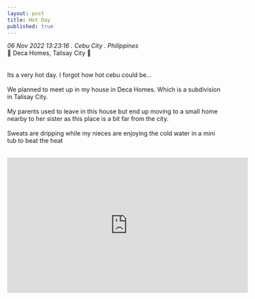 ```yaml
---
layout: post
title: Hot Day
published: true
---
```

_06 Nov 2022 13:23:16 . Cebu City . Philippines_
<br>
📍 Deca Homes, Talisay City 📍
<br>
<br>
<br>
Its a very hot day. I forgot how hot cebu could be...
<br>
<br>
We planned to meet up in my house in Deca Homes. Which is a subdivision in Talisay City.
<br>
<br>
My parents used to leave in this house but end up moving to a small home nearby to her sister as this place is a bit far from the city.
<br>
<br>
Sweats are dripping while my nieces are enjoying the cold water in a mini tub to beat the heat
<br>
<br>
<iframe width="560" height="315"
src="https://www.youtube.com/embed/QWHdYEVf-FE"
frameborder="0" 
allow="accelerometer; autoplay; encrypted-media; gyroscope; picture-in-picture" 
allowfullscreen></iframe>
